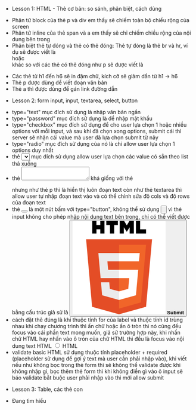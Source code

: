 - Lesson 1: HTML - Thẻ cơ bản: so sánh, phân biệt, cách dùng

* Phân tử block của thẻ p và div em thấy sẽ chiếm toàn bộ chiều rộng của screen
* Phân tử inline của thẻ span và a em thấy sẽ chỉ chiếm chiều rộng của nội dung bên trong
* Phân biệt thẻ tự đóng và thẻ có thẻ đóng: Thẻ tự đóng là thẻ br và hr, ví dụ sẽ được viết là <br> hoặc <br /> khác so với các thẻ có thẻ đóng như p sẽ được viết là <p> </p>
* Các thẻ từ h1 đến h6 sẽ in đậm chữ, kích cỡ sẽ giảm dần từ h1 -> h6
* Thẻ p được dùng để viết đoạn văn bản
* Thẻ a thì được dùng để gán link đường dẫn

- Lesson 2: form input, input, textarea, select, button

* type="text" mục đích sử dụng là nhập văn bản ngắn
* type="password" mục đích sử dụng là để nhập mật khẩu
* type="checkbox" mục đích sử dụng để cho user lựa chọn 1 hoặc nhiều options với mỗi input, và sau khi đã chọn xong options, submit cái thì server sẽ nhận cái value mà user đã lựa chọn submit từ nãy
* type="radio" mục đích sử dụng của nó là chỉ allow user lựa chọn 1 options duy nhất
* thẻ <select></select> mục đích sử dụng allow user lựa chọn các value có sẵn theo list thả xuống
* thẻ <textarea></textarea> khá giống với thẻ <p></p> nhưng như thẻ p thì là hiển thị luôn đoạn text còn như thẻ textarea thì allow user tự nhập đoạn text vào và có thể chỉnh sửa độ cols và độ rows của đoạn text
* thẻ <button></button> là một nút bấm với type="button", không thể sử dụng <input type="button"> vì thẻ input không cho phép nhập nội dung text bên trong, chỉ có thể viết được bằng cấu trúc giả sử là
  <button>
  <img src="./image/HTML5_logo_and_wordmark.svg.png"/>
  <strong>Submit</strong>
  </button>
* cách đặt thẻ <label></label> đúng là khi thuộc tính for của label và thuộc tính id trùng nhau khi chạy chương trình thì ấn chữ hoặc ấn ô tròn thì nó cũng đều focus vào cái phần text mong muốn, giả sử trường hợp này, khi nhấn chữ HTML hay nhấn vào ô tròn của chữ HTML thì đều là focus vào nội dung text HTML
  <input type="radio" id="html" name="language" value="HTML" />
  <label for="html">HTML</label><br />
* validate basic HTML sử dụng thuộc tính placeholder + required (placeholder sử dụng để gợi ý text mà user cần phải nhập vào), khi viết nếu như không bọc trong thẻ form thì sẽ không thể validate được khi không nhập gì, bọc thêm thẻ form thì khi không điền gì vào ô input sẽ báo validate bắt buộc user phải nhập vào thì mới allow submit

- Lesson 3: Table, các thẻ con

* Đang tìm hiểu
